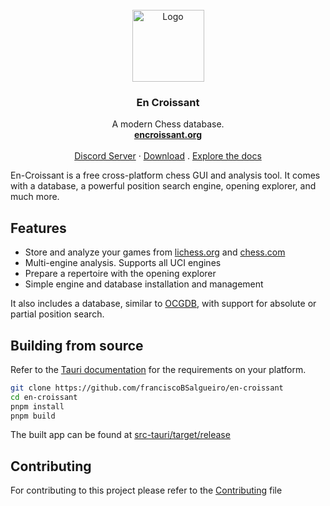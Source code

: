 <br />
<div align="center">
  <a href="https://github.com/franciscoBSalgueiro/en-croissant">
    <img width="115" height="115" src="https://github.com/franciscoBSalgueiro/en-croissant/blob/master/src-tauri/icons/icon.png" alt="Logo">
  </a>

<h3 align="center">En Croissant</h3>

  <p align="center">
    A modern Chess database.
    <br />
    <a href="https://www.encroissant.org"><strong>encroissant.org</strong></a>
    <br />
    <br />
    <a href="https://discord.gg/tdYzfDbSSW">Discord Server</a>
    ·
    <a href="https://www.encroissant.org/download">Download</a>
    .
    <a href="https://www.encroissant.org/docs">Explore the docs</a>
  </p>
</div>

En-Croissant is a free cross-platform chess GUI and analysis tool. It comes with a database, a powerful position search engine, opening explorer, and much more.

## Features

- Store and analyze your games from [lichess.org](https://lichess.org) and [chess.com](https://chess.com)
- Multi-engine analysis. Supports all UCI engines
- Prepare a repertoire with the opening explorer
- Simple engine and database installation and management

It also includes a database, similar to [OCGDB](https://github.com/nguyenpham/ocgdb), with support for absolute or partial position search.

## Building from source

Refer to the [Tauri documentation](https://tauri.app/v1/guides/getting-started/prerequisites) for the requirements on your platform.

```bash
git clone https://github.com/franciscoBSalgueiro/en-croissant
cd en-croissant
pnpm install
pnpm build
```

The built app can be found at [src-tauri/target/release](./src-tauri/target/release/)

## Contributing

For contributing to this project please refer to the [Contributing](./CONTRIBUTING.md) file
